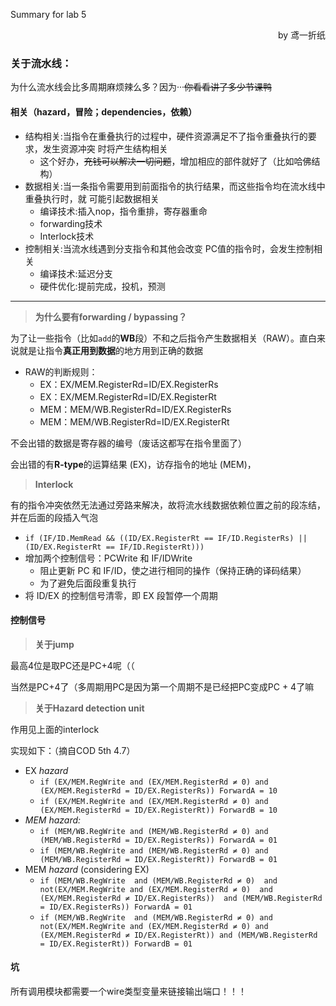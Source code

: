 Summary for lab 5

<p align="right">by 鸢一折纸</p>

### 关于流水线：

为什么流水线会比多周期麻烦辣么多？因为···~~你看看讲了多少节课鸭~~

#### 相关（hazard，冒险；dependencies，依赖）

- 结构相关:当指令在重叠执行的过程中，硬件资源满足不了指令重叠执行的要求，发生资源冲突 时将产生结构相关
	- 这个好办，~~充钱可以解决一切问题~~，增加相应的部件就好了（比如哈佛结构）
- 数据相关:当一条指令需要用到前面指令的执行结果，而这些指令均在流水线中重叠执行时，就 可能引起数据相关
	- 编译技术:插入nop，指令重排，寄存器重命
	- forwarding技术
	- Interlock技术
- 控制相关:当流水线遇到分支指令和其他会改变 PC值的指令时，会发生控制相关
	- 编译技术:延迟分支
	- 硬件优化:提前完成，投机，预测

---

> **为什么要有forwarding / bypassing？**

为了让一些指令（比如`add`的**WB**段）不和之后指令产生数据相关（RAW）。直白来说就是让指令**真正用到数据**的地方用到正确的数据

- RAW的判断规则：
	- EX：EX/MEM.RegisterRd=ID/EX.RegisterRs
	- EX：EX/MEM.RegisterRd=ID/EX.RegisterRt
	- MEM：MEM/WB.RegisterRd=ID/EX.RegisterRs
	- MEM：MEM/WB.RegisterRd=ID/EX.RegisterRt

不会出错的数据是寄存器的编号（废话这都写在指令里面了）

会出错的有**R-type**的运算结果 (EX)，访存指令的地址 (MEM)，

> **Interlock**

有的指令冲突依然无法通过旁路来解决，故将流水线数据依赖位置之前的段冻结，并在后面的段插入气泡

- `if (IF/ID.MemRead && ((ID/EX.RegisterRt == IF/ID.RegisterRs) || (ID/EX.RegisterRt == IF/ID.RegisterRt)))`
- 增加两个控制信号：PCWrite 和 IF/IDWrite
	- 阻止更新 PC 和 IF/ID，使之进行相同的操作（保持正确的译码结果）
	- 为了避免后面段重复执行
- 将 ID/EX 的控制信号清零，即 EX 段暂停一个周期

#### 控制信号

> **关于jump**

最高4位是取PC还是PC+4呢（（

当然是PC+4了（多周期用PC是因为第一个周期不是已经把PC变成PC + 4了嘛

> **关于Hazard detection unit**

作用见上面的interlock

实现如下：（摘自COD 5th 4.7）

- EX *hazard*
	- `if (EX/MEM.RegWrite
		 and (EX/MEM.RegisterRd ≠ 0)
		 and (EX/MEM.RegisterRd = ID/EX.RegisterRs)) ForwardA = 10`
	- `if (EX/MEM.RegWrite
		 and (EX/MEM.RegisterRd ≠ 0)
		 and (EX/MEM.RegisterRd = ID/EX.RegisterRt)) ForwardB = 10`
- *MEM hazard:*
	- `if (MEM/WB.RegWrite
		 and (MEM/WB.RegisterRd ≠ 0)
		 and (MEM/WB.RegisterRd = ID/EX.RegisterRs)) ForwardA = 01`
	- `if (MEM/WB.RegWrite
		 and (MEM/WB.RegisterRd ≠ 0)
		 and (MEM/WB.RegisterRd = ID/EX.RegisterRt)) ForwardB = 01`
- MEM *hazard* (considering EX)
	- `if (MEM/WB.RegWrite 
		and (MEM/WB.RegisterRd ≠ 0) 
		and not(EX/MEM.RegWrite and (EX/MEM.RegisterRd ≠ 0) 
			and (EX/MEM.RegisterRd ≠ ID/EX.RegisterRs)) 
		and (MEM/WB.RegisterRd = ID/EX.RegisterRs)) ForwardA = 01`
	- `if (MEM/WB.RegWrite 
		and (MEM/WB.RegisterRd ≠ 0)
		and not(EX/MEM.RegWrite and (EX/MEM.RegisterRd ≠ 0)
			and (EX/MEM.RegisterRd ≠ ID/EX.RegisterRt))
		and (MEM/WB.RegisterRd = ID/EX.RegisterRt)) ForwardB = 01`

#### 坑

所有调用模块都需要一个wire类型变量来链接输出端口！！！

